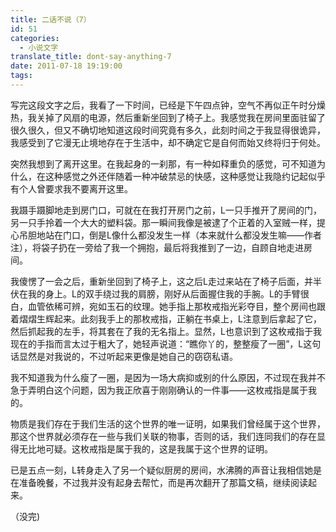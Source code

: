```yaml
---
title: 二话不说（7）
id: 51
categories:
  - 小说文字
translate_title: dont-say-anything-7
date: 2011-07-18 19:19:00
tags:
---
```


写完这段文字之后，我看了一下时间，已经是下午四点钟，空气不再似正午时分燥热，我关掉了风扇的电源，然后重新坐回到了椅子上。我感觉我在房间里面驻留了很久很久，但又不确切地知道这段时间究竟有多久，此刻时间之于我显得很诡异，我感受到了它漫无止境地存在于生活中，却不确定它是自何而始又终将归于何处。

突然我想到了离开这里。在我起身的一刹那，有一种如释重负的感觉，可不知道为什么，在这种感觉之外还伴随着一种冲破禁忌的快感，这种感觉让我隐约记起似乎有个人曾要求我不要离开这里。

我蹑手蹑脚地走到房门口，可就在在我打开房门之前，L一只手推开了房间的门，另一只手拎着一个大大的塑料袋。那一瞬间我像是被逮了个正着的入室贼一样，提心吊胆地站在门口，倒是L像什么都没发生一样（本来就什么都没发生嘛——作者注），将袋子扔在一旁给了我一个拥抱，最后将我推到了一边，自顾自地走进房间。

我傻愣了一会之后，重新坐回到了椅子上，这之后L走过来站在了椅子后面，并半伏在我的身上。L的双手绕过我的肩膀，刚好从后面握住我的手腕。L的手臂很白，血管依稀可辨，宛如玉石的纹理。她手指上那枚戒指光彩夺目，整个房间也跟着熠熠生辉起来。此刻我手上的那枚戒指，正躺在书桌上，L注意到后拿起了它，然后抓起我的左手，将其套在了我的无名指上。显然，L也意识到了这枚戒指于我现在的手指而言太过于粗大了，她轻声说道：“瞧你丫的，整整瘦了一圈”，L这句话显然是对我说的，不过听起来更像是她自己的窃窃私语。

我不知道我为什么瘦了一圈，是因为一场大病抑或别的什么原因，不过现在我并不急于弄明白这个问题，因为我正欣喜于刚刚确认的一件事——这枚戒指是属于我的。

物质是我们存在于我们生活的这个世界的唯一证明，如果我们曾经属于这个世界，那这个世界就必须存在一些与我们关联的物事，否则的话，我们连同我们的存在显得无比地可疑。这枚戒指是属于我的，这是我属于这个世界的证明。

已是五点一刻，L转身走入了另一个疑似厨房的房间，水沸腾的声音让我相信她是在准备晚餐，不过我并没有起身去帮忙，而是再次翻开了那篇文稿，继续阅读起来。

（没完)